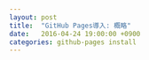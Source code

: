 ```yaml
---
layout: post
title:  "GitHub Pages導入: 概略"
date:   2016-04-24 19:00:00 +0900
categories: github-pages install
---
```


